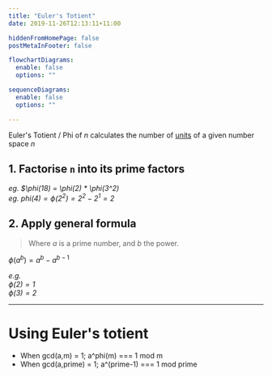 ```yaml
---
title: "Euler's Totient"
date: 2019-11-26T12:13:11+11:00

hiddenFromHomePage: false
postMetaInFooter: false

flowchartDiagrams:
  enable: false
  options: ""

sequenceDiagrams: 
  enable: false
  options: ""

---
```


Euler's Totient / Phi of $n$ calculates the number of [units](../units) of a given number space $n$

## 1. Factorise `n` into its prime factors  

_eg. $\phi(18) = \phi(2) * \phi(3^2)_  
_eg. $phi(4) = \phi(2^2) = 2^2 - 2^1 = 2$_  

## 2. Apply general formula

> Where $a$ is a prime number, and $b$ the power.  

$\phi(a^b) = a^b - a^{b-1}$  

_e.g._  
_$\phi(2) = 1$_  
_$\phi(3) = 2$_  

---

# Using Euler&apos;s totient

* When gcd(a,m) = 1; a^phi(m) === 1 mod m
* When gcd(a,prime) = 1; a^(prime-1) === 1 mod prime
